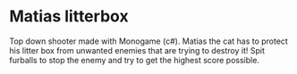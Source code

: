 # Matias litterbox
Top down shooter made with Monogame (c#).
Matias the cat has to protect his litter box from unwanted enemies that are trying to destroy it!
Spit furballs to stop the enemy and try to get the highest score possible.
